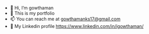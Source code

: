 - 👋 Hi, I’m gowthaman
- 👀 This is my portfolio
- 📫 You can reach me at gowthamanks17@gmail.com
- 🔗 My Linkedin profile https://www.linkedin.com/in/igowthaman/
